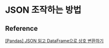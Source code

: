 # JSON 조작하는 방법

## Reference 

[[Pandas] JSON 읽고 DataFrame으로 상호 변환하기](https://bio-info.tistory.com/113)
